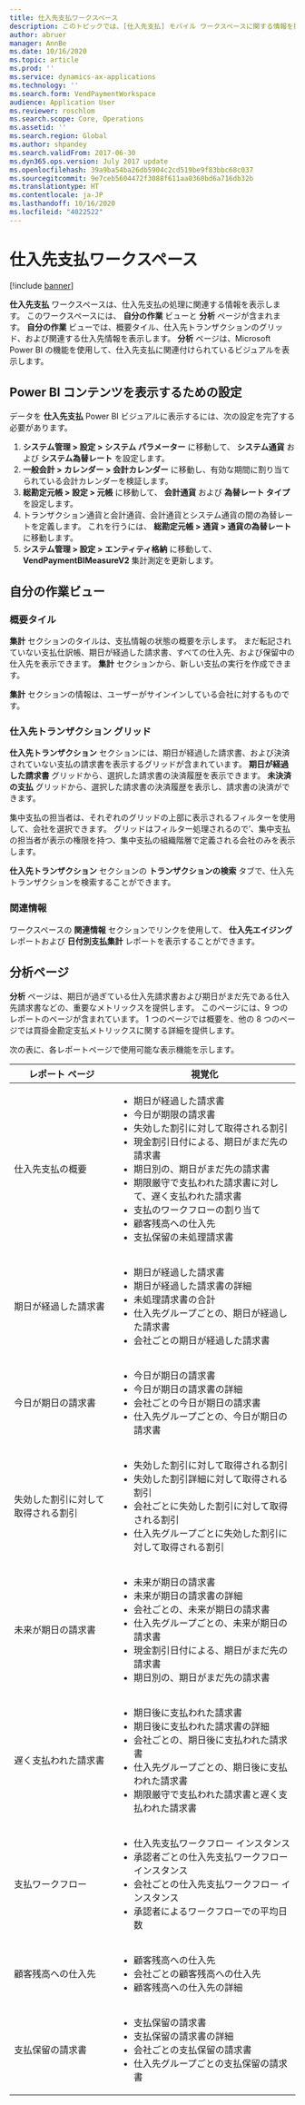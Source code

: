 ```yaml
---
title: 仕入先支払ワークスペース
description: このトピックでは、[仕入先支払] モバイル ワークスペースに関する情報を提供します。 [仕入先支払] ワークスペースは、仕入先支払の処理に関連する情報を表示します。
author: abruer
manager: AnnBe
ms.date: 10/16/2020
ms.topic: article
ms.prod: ''
ms.service: dynamics-ax-applications
ms.technology: ''
ms.search.form: VendPaymentWorkspace
audience: Application User
ms.reviewer: roschlom
ms.search.scope: Core, Operations
ms.assetid: ''
ms.search.region: Global
ms.author: shpandey
ms.search.validFrom: 2017-06-30
ms.dyn365.ops.version: July 2017 update
ms.openlocfilehash: 39a9ba54ba26db5904c2cd519be9f83bbc68c037
ms.sourcegitcommit: 9e7ceb5604472f3088f611aa0360bd6a716db32b
ms.translationtype: HT
ms.contentlocale: ja-JP
ms.lasthandoff: 10/16/2020
ms.locfileid: "4022522"
---
```

# <a name="vendor-payments-workspace"></a>仕入先支払ワークスペース

[!include [banner](../includes/banner.md)]

**仕入先支払** ワークスペースは、仕入先支払の処理に関連する情報を表示します。 このワークスペースには、 **自分の作業** ビューと **分析** ページが含まれます。 **自分の作業** ビューでは、概要タイル、仕入先トランザクションのグリッド、および関連する仕入先情報を表示します。 **分析** ページは、Microsoft Power BI の機能を使用して、仕入先支払に関連付けられているビジュアルを表示します。

## <a name="setup-needed-to-view-power-bi-content"></a>Power BI コンテンツを表示するための設定

データを **仕入先支払** Power BI ビジュアルに表示するには、次の設定を完了する必要があります。
1. **システム管理 > 設定 > システム パラメーター** に移動して、 **システム通貨** および **システム為替レート** を設定します。
2. **一般会計 > カレンダー > 会計カレンダー** に移動し、有効な期間に割り当てられている会計カレンダーを検証します。
3. **総勘定元帳 > 設定 > 元帳** に移動して、 **会計通貨** および **為替レート タイプ** を設定します。 
4. トランザクション通貨と会計通貨、会計通貨とシステム通貨の間の為替レートを定義します。 これを行うには、 **総勘定元帳 > 通貨 > 通貨の為替レート** に移動します。
5. **システム管理 > 設定 > エンティティ格納** に移動して、 **VendPaymentBIMeasureV2** 集計測定を更新します。

## <a name="my-work-view"></a>自分の作業ビュー

### <a name="summary-tiles"></a>概要タイル

**集計** セクションのタイルは、支払情報の状態の概要を示します。 まだ転記されていない支払仕訳帳、期日が経過した請求書、すべての仕入先、および保留中の仕入先を表示できます。 **集計** セクションから、新しい支払の実行を作成できます。

**集計** セクションの情報は、ユーザーがサインインしている会社に対するものです。

### <a name="vendor-transactions-grids"></a>仕入先トランザクション グリッド

**仕入先トランザクション** セクションには、期日が経過した請求書、および決済されていない支払の請求書を表示するグリッドが含まれています。 **期日が経過した請求書** グリッドから、選択した請求書の決済履歴を表示できます。 **未決済の支払** グリッドから、選択した請求書の決済履歴を表示し、請求書の決済ができます。

集中支払の担当者は、それぞれのグリッドの上部に表示されるフィルターを使用して、会社を選択できます。 グリッドはフィルター処理されるので’、集中支払の担当者が表示の権限を持つ、集中支払の組織階層で定義される会社のみを表示します。

**仕入先トランザクション** セクションの **トランザクションの検索** タブで、仕入先トランザクションを検索することができます。

### <a name="related-information"></a>関連情報

ワークスペースの **関連情報** セクションでリンクを使用して、 **仕入先エイジング** レポートおよび **日付別支払集計** レポートを表示することができます。

## <a name="analytics-page"></a>分析ページ

**分析** ページは、期日が過ぎている仕入先請求書および期日がまだ先である仕入先請求書などの、重要なメトリックスを提供します。 このページには、9 つのレポートのページが含まれています。 1 つのページでは概要を、他の 8 つのページでは買掛金勘定支払メトリックスに関する詳細を提供します。

次の表に、各レポートページで使用可能な表示機能を示します。


|            レポート ページ            |                                                                                                                                                                                視覚化                                                                                                                                                                                |
|-----------------------------------|-----------------------------------------------------------------------------------------------------------------------------------------------------------------------------------------------------------------------------------------------------------------------------------------------------------------------------------------------------------------------------|
|     仕入先支払の概要      | <ul><li>期日が経過した請求書</li><li>今日が期限の請求書</li><li>失効した割引に対して取得される割引</li><li>現金割引日付による、期日がまだ先の請求書</li><li>期日別の、期日がまだ先の請求書</li><li>期限厳守で支払われた請求書に対して、遅く支払われた請求書</li><li>支払のワークフローの割り当て</li><li>顧客残高への仕入先</li><li>支払保留の未処理請求書</li></ul> |
|         期日が経過した請求書         |                                                                                             <ul><li>期日が経過した請求書</li><li>期日が経過した請求書の詳細</li><li>未処理請求書の合計</li><li>仕入先グループごとの、期日が経過した請求書</li><li>会社ごとの期日が経過した請求書</li></ul>                                                                                              |
|        今日が期日の請求書         |                                                                                                         <ul><li>今日が期日の請求書</li><li>今日が期日の請求書の詳細</li><li>会社ごとの今日が期日の請求書</li><li>仕入先グループごとの、今日が期日の請求書</li></ul>                                                                                                          |
| 失効した割引に対して取得される割引 |                                                                             <ul><li>失効した割引に対して取得される割引</li><li>失効した割引詳細に対して取得される割引</li><li>会社ごとに失効した割引に対して取得される割引</li><li>仕入先グループごとに失効した割引に対して取得される割引</li></ul>                                                                              |
|      未来が期日の請求書       |                                                 <ul><li>未来が期日の請求書</li><li>未来が期日の請求書の詳細</li><li>会社ごとの、未来が期日の請求書</li><li>仕入先グループごとの、未来が期日の請求書</li><li>現金割引日付による、期日がまだ先の請求書</li><li>期日別の、期日がまだ先の請求書</li></ul>                                                  |
|        遅く支払われた請求書         |                                                         <ul><li>期日後に支払われた請求書</li><li>期日後に支払われた請求書の詳細</li><li>会社ごとの、期日後に支払われた請求書</li><li>仕入先グループごとの、期日後に支払われた請求書</li><li>期限厳守で支払われた請求書と遅く支払われた請求書</li></ul>                                                          |
|         支払ワークフロー          |                                                                                <ul><li>仕入先支払ワークフロー インスタンス</li><li>承認者ごとの仕入先支払ワークフロー インスタンス</li><li>会社ごとの仕入先支払ワークフロー インスタンス</li><li>承認者によるワークフローでの平均日数</li></ul>                                                                                |
|    顧客残高への仕入先     |                                                                                                                   <ul><li>顧客残高への仕入先</li><li>会社ごとの顧客残高への仕入先</li><li>顧客残高への仕入先の詳細</li></ul>                                                                                                                    |
|    支払保留の請求書     |                                                                                         <ul><li>支払保留の請求書</li><li>支払保留の請求書の詳細</li><li>会社ごとの支払保留の請求書</li><li>仕入先グループごとの支払保留の請求書</li></ul>                                                                                          |

